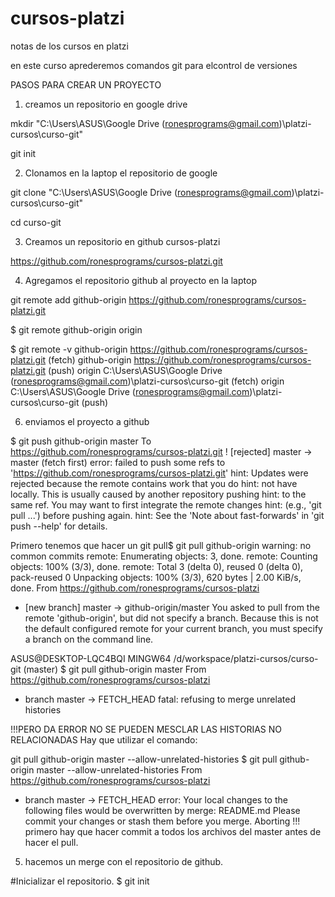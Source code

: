 # cursos-platzi
notas de los cursos en platzi

en este curso aprederemos comandos git para elcontrol de versiones

PASOS PARA CREAR UN PROYECTO

1. creamos un repositorio en google drive

mkdir "C:\Users\ASUS\Google Drive (ronesprograms@gmail.com)\platzi-cursos\curso-git"

git init


2. Clonamos en la laptop el repositorio de google

git clone "C:\Users\ASUS\Google Drive (ronesprograms@gmail.com)\platzi-cursos\curso-git"

cd curso-git


3. Creamos un repositorio en github cursos-platzi

https://github.com/ronesprograms/cursos-platzi.git


4. Agregamos el repositorio github al proyecto en la laptop

git remote add github-origin https://github.com/ronesprograms/cursos-platzi.git

$ git remote
github-origin
origin

$ git remote -v
github-origin   https://github.com/ronesprograms/cursos-platzi.git (fetch)
github-origin   https://github.com/ronesprograms/cursos-platzi.git (push)
origin  C:\Users\ASUS\Google Drive (ronesprograms@gmail.com)\platzi-cursos\curso-git (fetch)
origin  C:\Users\ASUS\Google Drive (ronesprograms@gmail.com)\platzi-cursos\curso-git (push)

6. enviamos el proyecto a github

$ git push github-origin master
To https://github.com/ronesprograms/cursos-platzi.git
 ! [rejected]        master -> master (fetch first)
error: failed to push some refs to 'https://github.com/ronesprograms/cursos-platzi.git'
hint: Updates were rejected because the remote contains work that you do
hint: not have locally. This is usually caused by another repository pushing
hint: to the same ref. You may want to first integrate the remote changes
hint: (e.g., 'git pull ...') before pushing again.
hint: See the 'Note about fast-forwards' in 'git push --help' for details.

Primero tenemos que hacer un git pull$ git pull github-origin
warning: no common commits
remote: Enumerating objects: 3, done.
remote: Counting objects: 100% (3/3), done.
remote: Total 3 (delta 0), reused 0 (delta 0), pack-reused 0
Unpacking objects: 100% (3/3), 620 bytes | 2.00 KiB/s, done.
From https://github.com/ronesprograms/cursos-platzi
 * [new branch]      master     -> github-origin/master
You asked to pull from the remote 'github-origin', but did not specify
a branch. Because this is not the default configured remote
for your current branch, you must specify a branch on the command line.

ASUS@DESKTOP-LQC4BQI MINGW64 /d/workspace/platzi-cursos/curso-git (master)
$  git pull github-origin master
From https://github.com/ronesprograms/cursos-platzi
 * branch            master     -> FETCH_HEAD
fatal: refusing to merge unrelated histories

!!!PERO DA ERROR NO SE PUEDEN MESCLAR LAS HISTORIAS NO RELACIONADAS
Hay que utilizar el comando:

git pull github-origin master --allow-unrelated-histories
$ git pull github-origin master --allow-unrelated-histories
From https://github.com/ronesprograms/cursos-platzi
 * branch            master     -> FETCH_HEAD
error: Your local changes to the following files would be overwritten by merge:
        README.md
Please commit your changes or stash them before you merge.
Aborting
!!! primero hay que hacer commit a todos los archivos del master antes de hacer el pull.





5. hacemos un merge con el repositorio de github.


#Inicializar el repositorio.
$ git init 
